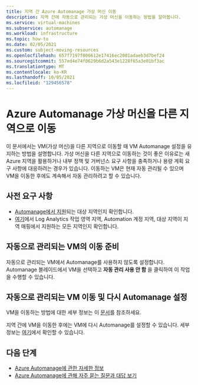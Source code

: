```yaml
---
title: 지역 간 Azure Automanage 가상 머신 이동
description: 지역 간에 자동으로 관리되는 가상 머신을 이동하는 방법을 알아봅니다.
ms.service: virtual-machines
ms.subservice: automanage
ms.workload: infrastructure
ms.topic: how-to
ms.date: 02/05/2021
ms.custom: subject-moving-resources
ms.openlocfilehash: 657f7197f006612e17416ec2001adaeb3d7bef24
ms.sourcegitcommit: 557ed4e74f0629b6d2a543e1228f65a3e01bf3ac
ms.translationtype: MT
ms.contentlocale: ko-KR
ms.lasthandoff: 10/05/2021
ms.locfileid: "129456578"
---
```

# <a name="move-an-azure-automanage-virtual-machine-to-a-different-region"></a>Azure Automanage 가상 머신을 다른 지역으로 이동
이 문서에서는 VM(가상 머신)을 다른 지역으로 이동할 때 VM Automanage 설정을 유지하는 방법을 설명합니다. 가상 머신을 다른 지역으로 이동하는 것이 좋은 이유로는 새 Azure 지역을 활용하거나 내부 정책 및 거버넌스 요구 사항을 충족하거나 용량 계획 요구 사항에 대응하려는 경우가 있습니다. 이동하는 VM은 현재 자동 관리될 수 있으며 VM을 이동한 후에도 계속해서 자동 관리하려고 할 수 있습니다.

## <a name="prerequisites"></a>사전 요구 사항
* [Automanage에서 지원](./automanage-virtual-machines.md#prerequisites)되는 대상 지역인지 확인합니다.
* [여기](../automation/how-to/region-mappings.md)에서 Log Analytics 작업 영역 지역, Automation 계정 지역, 대상 지역이 지역 매핑에서 지원하는 모든 지역인지 확인합니다.

## <a name="prepare-your-automanaged-vms-for-moving"></a>자동으로 관리되는 VM의 이동 준비
자동으로 관리되는 VM에서 Automanage를 사용하지 않도록 설정합니다. Automanage 블레이드에서 VM을 선택하고 **자동 관리 사용 안 함** 을 클릭하여 이 작업을 수행할 수 있습니다.

## <a name="move-your-automanaged-vms-and-re-enable-automanage"></a>자동으로 관리되는 VM 이동 및 다시 Automanage 설정
VM을 이동하는 방법에 대한 세부 정보는 이 [문서](../resource-mover/tutorial-move-region-virtual-machines.md)를 참조하세요.

지역 간에 VM을 이동한 후에는 VM에 다시 Automanage를 설정할 수 있습니다. 세부 정보는 [여기](./automanage-virtual-machines.md#enabling-automanage-for-vms-in-azure-portal)에서 확인할 수 있습니다.

## <a name="next-steps"></a>다음 단계
* [Azure Automanage에 관한 자세한 정보](./automanage-virtual-machines.md)
* [Azure Automanage에 관해 자주 묻는 질문과 대답 보기](./faq.yml)